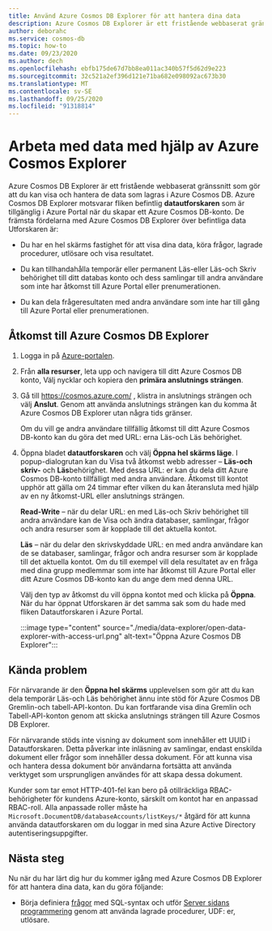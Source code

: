 ```yaml
---
title: Använd Azure Cosmos DB Explorer för att hantera dina data
description: Azure Cosmos DB Explorer är ett fristående webbaserat gränssnitt som gör att du kan visa och hantera de data som lagras i Azure Cosmos DB.
author: deborahc
ms.service: cosmos-db
ms.topic: how-to
ms.date: 09/23/2020
ms.author: dech
ms.openlocfilehash: ebfb175de67d7bb8ea011ac340b57f5d62d9e223
ms.sourcegitcommit: 32c521a2ef396d121e71ba682e098092ac673b30
ms.translationtype: MT
ms.contentlocale: sv-SE
ms.lasthandoff: 09/25/2020
ms.locfileid: "91318814"
---
```

# <a name="work-with-data-using-azure-cosmos-explorer"></a>Arbeta med data med hjälp av Azure Cosmos Explorer 

Azure Cosmos DB Explorer är ett fristående webbaserat gränssnitt som gör att du kan visa och hantera de data som lagras i Azure Cosmos DB. Azure Cosmos DB Explorer motsvarar fliken befintlig **datautforskaren** som är tillgänglig i Azure Portal när du skapar ett Azure Cosmos DB-konto. De främsta fördelarna med Azure Cosmos DB Explorer över befintliga data Utforskaren är:

* Du har en hel skärms fastighet för att visa dina data, köra frågor, lagrade procedurer, utlösare och visa resultatet.  

* Du kan tillhandahålla temporär eller permanent Läs-eller Läs-och Skriv behörighet till ditt databas konto och dess samlingar till andra användare som inte har åtkomst till Azure Portal eller prenumerationen.  

* Du kan dela frågeresultaten med andra användare som inte har till gång till Azure Portal eller prenumerationen.  

## <a name="access-azure-cosmos-db-explorer"></a>Åtkomst till Azure Cosmos DB Explorer

1. Logga in på [Azure-portalen](https://portal.azure.com/). 

2. Från **alla resurser**, leta upp och navigera till ditt Azure Cosmos DB konto, Välj nycklar och kopiera den **primära anslutnings strängen**.  

3. Gå till https://cosmos.azure.com/ , klistra in anslutnings strängen och välj **Anslut**. Genom att använda anslutnings strängen kan du komma åt Azure Cosmos DB Explorer utan några tids gränser.  

   Om du vill ge andra användare tillfällig åtkomst till ditt Azure Cosmos DB-konto kan du göra det med URL: erna Läs-och Läs behörighet. 

4. Öppna bladet **datautforskaren** och välj **Öppna hel skärms läge**. I popup-dialogrutan kan du Visa två åtkomst webb adresser – **Läs-och skriv-** och **Läs**behörighet. Med dessa URL: er kan du dela ditt Azure Cosmos DB-konto tillfälligt med andra användare. Åtkomst till kontot upphör att gälla om 24 timmar efter vilken du kan återansluta med hjälp av en ny åtkomst-URL eller anslutnings strängen. 

   **Read-Write** – när du delar URL: en med Läs-och Skriv behörighet till andra användare kan de Visa och ändra databaser, samlingar, frågor och andra resurser som är kopplade till det aktuella kontot.

   **Läs** – när du delar den skrivskyddade URL: en med andra användare kan de se databaser, samlingar, frågor och andra resurser som är kopplade till det aktuella kontot. Om du till exempel vill dela resultatet av en fråga med dina grupp medlemmar som inte har åtkomst till Azure Portal eller ditt Azure Cosmos DB-konto kan du ange dem med denna URL.

   Välj den typ av åtkomst du vill öppna kontot med och klicka på **Öppna**. När du har öppnat Utforskaren är det samma sak som du hade med fliken Datautforskaren i Azure Portal.

   :::image type="content" source="./media/data-explorer/open-data-explorer-with-access-url.png" alt-text="Öppna Azure Cosmos DB Explorer":::

## <a name="known-issues"></a>Kända problem

För närvarande är den **Öppna hel skärms** upplevelsen som gör att du kan dela temporär Läs-och Läs behörighet ännu inte stöd för Azure Cosmos DB Gremlin-och tabell-API-konton. Du kan fortfarande visa dina Gremlin och Tabell-API-konton genom att skicka anslutnings strängen till Azure Cosmos DB Explorer. 

För närvarande stöds inte visning av dokument som innehåller ett UUID i Datautforskaren. Detta påverkar inte inläsning av samlingar, endast enskilda dokument eller frågor som innehåller dessa dokument. För att kunna visa och hantera dessa dokument bör användarna fortsätta att använda verktyget som ursprungligen användes för att skapa dessa dokument.

Kunder som tar emot HTTP-401-fel kan bero på otillräckliga RBAC-behörigheter för kundens Azure-konto, särskilt om kontot har en anpassad RBAC-roll. Alla anpassade roller måste ha `Microsoft.DocumentDB/databaseAccounts/listKeys/*` åtgärd för att kunna använda datautforskaren om du loggar in med sina Azure Active Directory autentiseringsuppgifter.

## <a name="next-steps"></a>Nästa steg

Nu när du har lärt dig hur du kommer igång med Azure Cosmos DB Explorer för att hantera dina data, kan du göra följande:

* Börja definiera [frågor](sql-api-query-reference.md) med SQL-syntax och utför [Server sidans programmering](stored-procedures-triggers-udfs.md) genom att använda lagrade procedurer, UDF: er, utlösare. 
